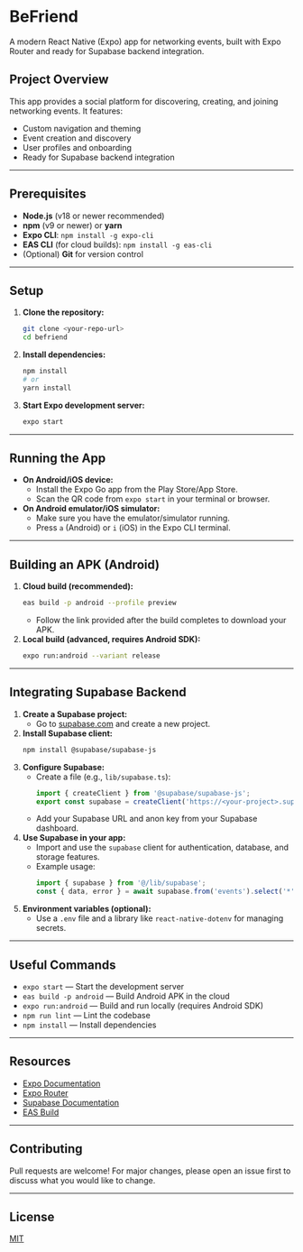 # BeFriend

A modern React Native (Expo) app for networking events, built with Expo Router and ready for Supabase backend integration.

## Project Overview
This app provides a social platform for discovering, creating, and joining networking events. It features:
- Custom navigation and theming
- Event creation and discovery
- User profiles and onboarding
- Ready for Supabase backend integration

---

## Prerequisites
- **Node.js** (v18 or newer recommended)
- **npm** (v9 or newer) or **yarn**
- **Expo CLI**: `npm install -g expo-cli`
- **EAS CLI** (for cloud builds): `npm install -g eas-cli`
- (Optional) **Git** for version control

---

## Setup
1. **Clone the repository:**
   ```sh
   git clone <your-repo-url>
   cd befriend
   ```
2. **Install dependencies:**
   ```sh
   npm install
   # or
   yarn install
   ```
3. **Start Expo development server:**
   ```sh
   expo start
   ```

---

## Running the App
- **On Android/iOS device:**
  - Install the Expo Go app from the Play Store/App Store.
  - Scan the QR code from `expo start` in your terminal or browser.
- **On Android emulator/iOS simulator:**
  - Make sure you have the emulator/simulator running.
  - Press `a` (Android) or `i` (iOS) in the Expo CLI terminal.

---

## Building an APK (Android)
1. **Cloud build (recommended):**
   ```sh
   eas build -p android --profile preview
   ```
   - Follow the link provided after the build completes to download your APK.
2. **Local build (advanced, requires Android SDK):**
   ```sh
   expo run:android --variant release
   ```

---

## Integrating Supabase Backend
1. **Create a Supabase project:**
   - Go to [supabase.com](https://supabase.com/) and create a new project.
2. **Install Supabase client:**
   ```sh
   npm install @supabase/supabase-js
   ```
3. **Configure Supabase:**
   - Create a file (e.g., `lib/supabase.ts`):
     ```ts
     import { createClient } from '@supabase/supabase-js';
     export const supabase = createClient('https://<your-project>.supabase.co', '<your-anon-key>');
     ```
   - Add your Supabase URL and anon key from your Supabase dashboard.
4. **Use Supabase in your app:**
   - Import and use the `supabase` client for authentication, database, and storage features.
   - Example usage:
     ```ts
     import { supabase } from '@/lib/supabase';
     const { data, error } = await supabase.from('events').select('*');
     ```
5. **Environment variables (optional):**
   - Use a `.env` file and a library like `react-native-dotenv` for managing secrets.

---

## Useful Commands
- `expo start` — Start the development server
- `eas build -p android` — Build Android APK in the cloud
- `expo run:android` — Build and run locally (requires Android SDK)
- `npm run lint` — Lint the codebase
- `npm install` — Install dependencies

---

## Resources
- [Expo Documentation](https://docs.expo.dev/)
- [Expo Router](https://expo.github.io/router/docs)
- [Supabase Documentation](https://supabase.com/docs)
- [EAS Build](https://docs.expo.dev/build/introduction/)

---

## Contributing
Pull requests are welcome! For major changes, please open an issue first to discuss what you would like to change.

---

## License
[MIT](LICENSE)
